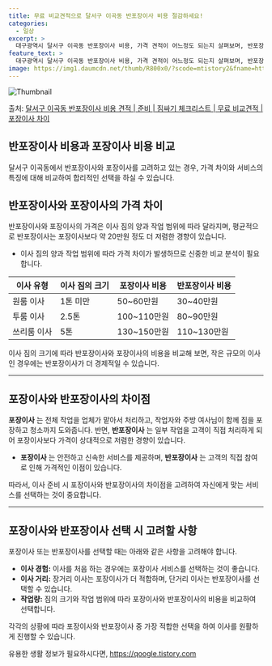 ```yaml
---
title: 무료 비교견적으로 달서구 이곡동 반포장이사 비용 절감하세요!
categories:
  - 일상
excerpt: >
  대구광역시 달서구 이곡동 반포장이사 비용, 가격 견적이 어느정도 되는지 살펴보며, 반포장이사를 준비함에 있어 짐싸기 준비 체크리스트가 무엇인지 보겠습니다. 마지막으로 포장이사와 차이점을 통해 무료 비교견적으로 어떤 것이 더 합리적인 선택인지 공유 드립니다.달서구 이곡동 포장이사 견적 샘플 보기 👈 클릭달서구 이곡동 포장이사 가격 살펴보기 👈 클릭달서구 이곡동 반포장이사 평균 이사 비용평수달서구 이곡동 평균 이사 비용원룸 이사9평 이하 (1톤)30만원~투룸/쓰리룸 이사16평 ~ 20평 (2.5톤)80만원~쓰리룸 이사21평 (5톤) ~110만원~우리집 무료 이사견적 받기 👈 클릭달서구 이곡동에서 이사할 때 포장과 반포장의 가장 큰 차이점이사는 짐의 양과 업체의 작업 범위에 따라 가격과 서비스가 달라지는..
feature_text: >
  대구광역시 달서구 이곡동 반포장이사 비용, 가격 견적이 어느정도 되는지 살펴보며, 반포장이사를 준비함에 있어 짐싸기 준비 체크리스트가 무엇인지 보겠습니다. 마지막으로 포장이사와 차이점을 통해 무료 비교견적으로 어떤 것이 더 합리적인 선택인지 공유 드립니다.달서구 이곡동 포장이사 견적 샘플 보기 👈 클릭달서구 이곡동 포장이사 가격 살펴보기 👈 클릭달서구 이곡동 반포장이사 평균 이사 비용평수달서구 이곡동 평균 이사 비용원룸 이사9평 이하 (1톤)30만원~투룸/쓰리룸 이사16평 ~ 20평 (2.5톤)80만원~쓰리룸 이사21평 (5톤) ~110만원~우리집 무료 이사견적 받기 👈 클릭달서구 이곡동에서 이사할 때 포장과 반포장의 가장 큰 차이점이사는 짐의 양과 업체의 작업 범위에 따라 가격과 서비스가 달라지는..
image: https://img1.daumcdn.net/thumb/R800x0/?scode=mtistory2&fname=https%3A%2F%2Fblog.kakaocdn.net%2Fdn%2FUzMBh%2FbtsHbBSMsI7%2FcI2EAZlOkPKYsQYek24Kfk%2Fimg.webp
---
```


![Thumbnail](https://img1.daumcdn.net/thumb/R800x0/?scode=mtistory2&fname=https%3A%2F%2Fblog.kakaocdn.net%2Fdn%2FUzMBh%2FbtsHbBSMsI7%2FcI2EAZlOkPKYsQYek24Kfk%2Fimg.webp)

<p>출처: <a href="https://qoogle.tistory.com/9592" rel="dofollow">달서구 이곡동 반포장이사 비용 견적 | 준비 | 짐싸기 체크리스트 | 무료 비교견적 | 포장이사 차이</a> </p>

## 반포장이사 비용과 포장이사 비용 비교

달서구 이곡동에서 반포장이사와 포장이사를 고려하고 있는 경우, 가격 차이와 서비스의 특징에 대해 비교하여 합리적인 선택을 하실 수 있습니다.

  

## 반포장이사와 포장이사의 가격 차이

반포장이사와 포장이사의 가격은 이사 짐의 양과 작업 범위에 따라 달라지며, 평균적으로 반포장이사는 포장이사보다 약 20만원 정도 더 저렴한
경향이 있습니다.

  * 이사 짐의 양과 작업 범위에 따라 가격 차이가 발생하므로 신중한 비교 분석이 필요합니다.

이사 유형 | 이사 짐의 크기 | 포장이사 비용 | 반포장이사 비용  
---|---|---|---  
원룸 이사 | 1톤 미만 | 50~60만원 | 30~40만원  
투룸 이사 | 2.5톤 | 100~110만원 | 80~90만원  
쓰리룸 이사 | 5톤 | 130~150만원 | 110~130만원  
  
이사 짐의 크기에 따라 반포장이사와 포장이사의 비용을 비교해 보면, 작은 규모의 이사인 경우에는 반포장이사가 더 경제적일 수 있습니다.

* * *

## 포장이사와 반포장이사의 차이점

**포장이사** 는 전체 작업을 업체가 맡아서 처리하고, 작업자와 주방 여사님이 함께 짐을 포장하고 청소까지 도와줍니다. 반면,
**반포장이사** 는 일부 작업을 고객이 직접 처리하게 되어 포장이사보다 가격이 상대적으로 저렴한 경향이 있습니다.

  * **포장이사** 는 안전하고 신속한 서비스를 제공하며, **반포장이사** 는 고객의 직접 참여로 인해 가격적인 이점이 있습니다.

따라서, 이사 준비 시 포장이사와 반포장이사의 차이점을 고려하여 자신에게 맞는 서비스를 선택하는 것이 중요합니다.

* * *

## 포장이사와 반포장이사 선택 시 고려할 사항

포장이사 또는 반포장이사를 선택할 때는 아래와 같은 사항을 고려해야 합니다.

  * **이사 경험:** 이사를 처음 하는 경우에는 포장이사 서비스를 선택하는 것이 좋습니다.
  * **이사 거리:** 장거리 이사는 포장이사가 더 적합하며, 단거리 이사는 반포장이사를 선택할 수 있습니다.
  * **작업량:** 짐의 크기와 작업 범위에 따라 포장이사와 반포장이사의 비용을 비교하여 선택합니다.

각각의 상황에 따라 포장이사와 반포장이사 중 가장 적합한 선택을 하여 이사를 원활하게 진행할 수 있습니다.

  



 

유용한 생활 정보가 필요하시다면, <a href="https://qoogle.tistory.com" rel="dofollow">https://qoogle.tistory.com</a>


